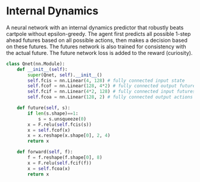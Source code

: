 # Internal Dynamics

A neural network with an internal dynamics predictor that robustly beats cartpole without epsilon-greedy. The agent first predicts all possible 1-step ahead futures based on all possible actions, then makes a decision based on these futures. The futures network is also trained for consistency with the actual future. The future network loss is added to the reward (curiosity).

```py
class Qnet(nn.Module):
    def __init__(self):
        super(Qnet, self).__init__()
        self.fcis = nn.Linear(4, 128) # fully connected input state
        self.fcof = nn.Linear(128, 4*2) # fully connected output futures
        self.fcif = nn.Linear(4*2, 128) # fully connected input futures
        self.fcoa = nn.Linear(128, 2) # fully connected output actions

    def future(self, s):
        if len(s.shape)==1:
            s = s.unsqueeze(0)
        x = F.relu(self.fcis(s))
        x = self.fcof(x)
        x = x.reshape(x.shape[0], 2, 4)
        return x

    def forward(self, f):
        f = f.reshape(f.shape[0], 8)
        x = F.relu(self.fcif(f))
        x = self.fcoa(x)
        return x
```
